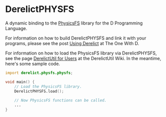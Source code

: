 DerelictPHYSFS
==============

A dynamic binding to the [PhysicsFS][1] library for the D Programming Language.

For information on how to build DerelictPHYSFS and link it with your programs, please see the post [Using Derelict][2] at The One With D.

For information on how to load the PhysicsFS library via DerelictPHYSFS, see the page [DerelictUtil for Users][3] at the DerelictUtil Wiki. In the meantime, here's some sample code.

```D
import derelict.physfs.physfs;

void main() {
    // Load the PhysicsFS library.
    DerelictPHYSFS.load();
    
    // Now PhysicsFS functions can be called.
    ...
}
``` 
[1]: http://icculus.org/physfs/
[2]: http://dblog.aldacron.net/derelict-help/using-derelict/
[3]: https://github.com/DerelictOrg/DerelictUtil/wiki/DerelictUtil-for-Users
